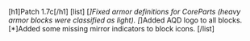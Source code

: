 [h1]Patch 1.7c[/h1]
[list]
[*]Fixed armor definitions for CoreParts (heavy armor blocks were classified as light).
[*]Added AQD logo to all blocks.
[*]Added some missing mirror indicators to block icons.
[/list]